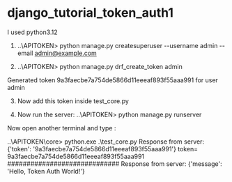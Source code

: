 # django_tutorial_token_auth1
 I used python3.12

1) ..\APITOKEN> python manage.py createsuperuser --username admin --email admin@example.com

2) ..\APITOKEN> python manage.py drf_create_token admin

Generated token 9a3faecbe7a754de5866d11eeeaf893f55aaa991 for user admin

3) Now add this token inside test_core.py

4) Now run the server: ..\APITOKEN> python manage.py runserver

Now open  another terminal and type : 

..\APITOKEN\core> python.exe .\test_core.py
Response from server: {'token': '9a3faecbe7a754de5866d11eeeaf893f55aaa991'}
token= 9a3faecbe7a754de5866d11eeeaf893f55aaa991
#############################
Response from server: {'message': 'Hello, Token Auth World!'}

